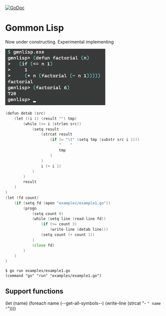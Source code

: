 [![GoDoc](https://godoc.org/github.com/hymkor/gmnlisp?status.svg)](https://godoc.org/github.com/hymkor/gmnlisp)

Gommon Lisp
===========

Now under constructing. Experimental implementing

![Example image](factorial.png)

```go
(defun detab (src)
    (let ((i 1) (result "") tmp)
        (while (<= i (strlen src))
            (setq result
                (strcat result
                    (if (= "\t" (setq tmp (substr src i 1)))
                        "    "
                        tmp
                    )
                )
                i (+ i 1)
            )
        )
        result
    )
)
(let (fd count)
    (if (setq fd (open "examples/example1.go"))
        (progn
            (setq count 0)
            (while (setq line (read-line fd))
                (if (>= count 3)
                    (write-line (detab line)))
                (setq count (+ count 1))
            )
            (close fd)
        )
    )
)
```

```
$ go run examples/example1.go
(command "go" "run" "examples/example1.go")
```

Support functions
-----------------

(let (name)
    (foreach name (--get-all-symbols--)
        (write-line (strcat "- `" name "`"))))
